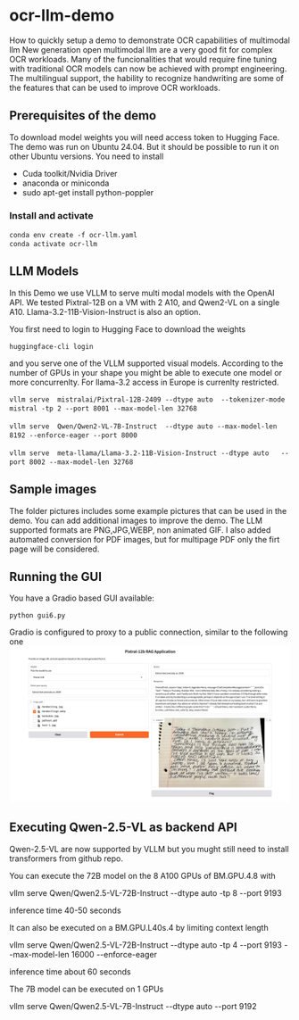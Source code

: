 # ocr-llm-demo
How to quickly setup a demo to demonstrate OCR capabilities of multimodal llm
New generation open multimodal llm are a very good fit for complex OCR workloads.
Many of the funcionalities that would require fine tuning with traditional OCR models can now be achieved with prompt engineering. 
The multilingual support, the hability to recognize handwriting are some of the features that can be used to improve OCR workloads.

## Prerequisites of the demo
To download model weights you will need access token to Hugging Face.
The demo was run on Ubuntu 24.04. But it should be possible to run it on other Ubuntu versions.
You need to install
- Cuda toolkit/Nvidia Driver
- anaconda or miniconda
- sudo apt-get install python-poppler


### Install and activate 
```
conda env create -f ocr-llm.yaml
conda activate ocr-llm
```

## LLM Models

In this Demo we use VLLM to serve multi modal models with the OpenAI API. We tested Pixtral-12B on a VM with 2 A10, and Qwen2-VL on a single A10. 
Llama-3.2-11B-Vision-Instruct is also an option.

You first need to login to Hugging Face to download the weights
```
huggingface-cli login
```
and you serve one of the VLLM supported visual models. According to the number of GPUs in your shape you might be able to execute one model or more concurrenlty. For llama-3.2 access in Europe is currenlty restricted.

```
vllm serve  mistralai/Pixtral-12B-2409 --dtype auto  --tokenizer-mode  mistral -tp 2 --port 8001 --max-model-len 32768

vllm serve  Qwen/Qwen2-VL-7B-Instruct  --dtype auto --max-model-len 8192 --enforce-eager --port 8000

vllm serve  meta-llama/Llama-3.2-11B-Vision-Instruct --dtype auto   --port 8002 --max-model-len 32768
```  
## Sample images

The folder pictures includes some example pictures that can be used in the demo. You can add additional images to improve the demo.
The LLM supported formats are PNG,JPG,WEBP, non animated GIF. I also added automated conversion for PDF images, but for multipage PDF only the firt page will be considered.


## Running the GUI

You have a Gradio based GUI available:
```
python gui6.py
```

Gradio is configured to proxy to a public connection, similar to the following one
 ![Alt text](gui.png?raw=true "GUI")

## Executing Qwen-2.5-VL as backend API




Qwen-2.5-VL are now supported by VLLM but you mught still need to install transformers from github repo. 

You can execute the 72B model  on the 8 A100 GPUs of BM.GPU.4.8  with

vllm serve Qwen/Qwen2.5-VL-72B-Instruct  --dtype auto  -tp 8 --port 9193

inference time 40-50 seconds

It can also be executed on a BM.GPU.L40s.4 by limiting context length

vllm serve Qwen/Qwen2.5-VL-72B-Instruct  --dtype auto  -tp 4 --port 9193 --max-model-len 16000 --enforce-eager

inference time about 60 seconds

The 7B model can be executed on 1 GPUs

vllm serve Qwen/Qwen2.5-VL-7B-Instruct  --dtype auto   --port 9192




